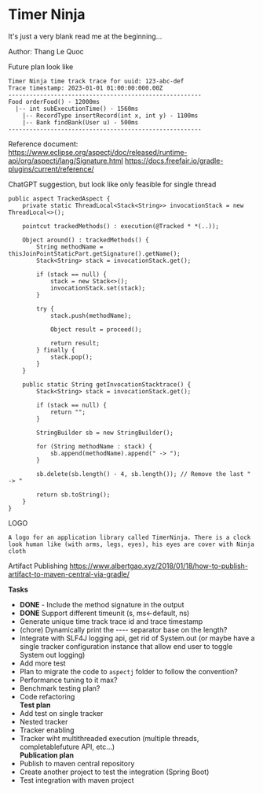 # Timer Ninja
It's just a very blank read me at the beginning...

Author: Thang Le Quoc





Future plan look like
```shell
Timer Ninja time track trace for uuid: 123-abc-def
Trace timestamp: 2023-01-01 01:00:00:000.00Z
-------------------------------------------------------
Food orderFood() - 12000ms
  |-- int subExecutionTime() - 1560ms
    |-- RecordType insertRecord(int x, int y) - 1100ms
    |-- Bank findBank(User u) - 500ms
-------------------------------------------------------
```


Reference document:
https://www.eclipse.org/aspectj/doc/released/runtime-api/org/aspectj/lang/Signature.html
https://docs.freefair.io/gradle-plugins/current/reference/



ChatGPT suggestion, but look like only feasible for single thread
```aspectj
public aspect TrackedAspect {
    private static ThreadLocal<Stack<String>> invocationStack = new ThreadLocal<>();

    pointcut trackedMethods() : execution(@Tracked * *(..));

    Object around() : trackedMethods() {
        String methodName = thisJoinPointStaticPart.getSignature().getName();
        Stack<String> stack = invocationStack.get();

        if (stack == null) {
            stack = new Stack<>();
            invocationStack.set(stack);
        }

        try {
            stack.push(methodName);

            Object result = proceed();

            return result;
        } finally {
            stack.pop();
        }
    }

    public static String getInvocationStacktrace() {
        Stack<String> stack = invocationStack.get();

        if (stack == null) {
            return "";
        }

        StringBuilder sb = new StringBuilder();

        for (String methodName : stack) {
            sb.append(methodName).append(" -> ");
        }

        sb.delete(sb.length() - 4, sb.length()); // Remove the last " -> "

        return sb.toString();
    }
}

```


LOGO
```
A logo for an application library called TimerNinja. There is a clock look human like (with arms, legs, eyes), his eyes are cover with Ninja cloth
```


Artifact Publishing
https://www.albertgao.xyz/2018/01/18/how-to-publish-artifact-to-maven-central-via-gradle/

**Tasks**
- **DONE** -  Include the method signature in the output  
- **DONE** Support different timeunit (s, ms<-default, ns)  
- Generate unique time track trace id and trace timestamp  
- (chore) Dynamically print the ---- separator base on the length?  
- Integrate with SLF4J logging api, get rid of System.out (or maybe have a single tracker configuration instance that allow end user to toggle System out logging)
- Add more test
- Plan to migrate the code to `aspectj` folder to follow the convention?  
- Performance tuning to it max?  
- Benchmark testing plan?  
- Code refactoring  
**Test plan**
- Add test on single tracker  
- Nested tracker
- Tracker enabling
- Tracker wiht multithreaded execution (multiple threads, completablefuture API, etc...)  
**Publication plan**
- Publish to maven central repository
- Create another project to test the integration (Spring Boot)
- Test integration with maven project

